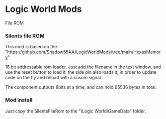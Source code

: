 # Logic World Mods


File ROM<br />

### Silents file ROM

This mod is based on the "https://github.com/Shadow55AA/LogicWorldMods/tree/main/HexasMemory"

16 bit addressable rom loader.
Just add the filename in the text window, and use the reset button to load it.
the side pin also loads it, in order to update code on the fly and reload with a cusom signal

The component outputs 8bits at a time, and can hold 65536 bytes in total.

### Mod install
Just copy the SilentsFileRom to the "\Logic World\GameData\" folder.

